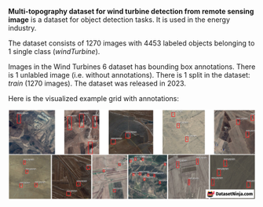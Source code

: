 **Multi-topography dataset for wind turbine detection from remote sensing image** is a dataset for object detection tasks. It is used in the energy industry.

The dataset consists of 1270 images with 4453 labeled objects belonging to 1 single class (*windTurbine*).

Images in the Wind Turbines 6 dataset has bounding box annotations. There is 1 unlabled image (i.e. without annotations). There is 1 split in the dataset: *train* (1270 images). The dataset was released in 2023.

Here is the visualized example grid with annotations:

<img src="https://github.com/dataset-ninja/multi-topography-dataset-for-wind-turbine-detection/raw/main/visualizations/horizontal_grid.png">
